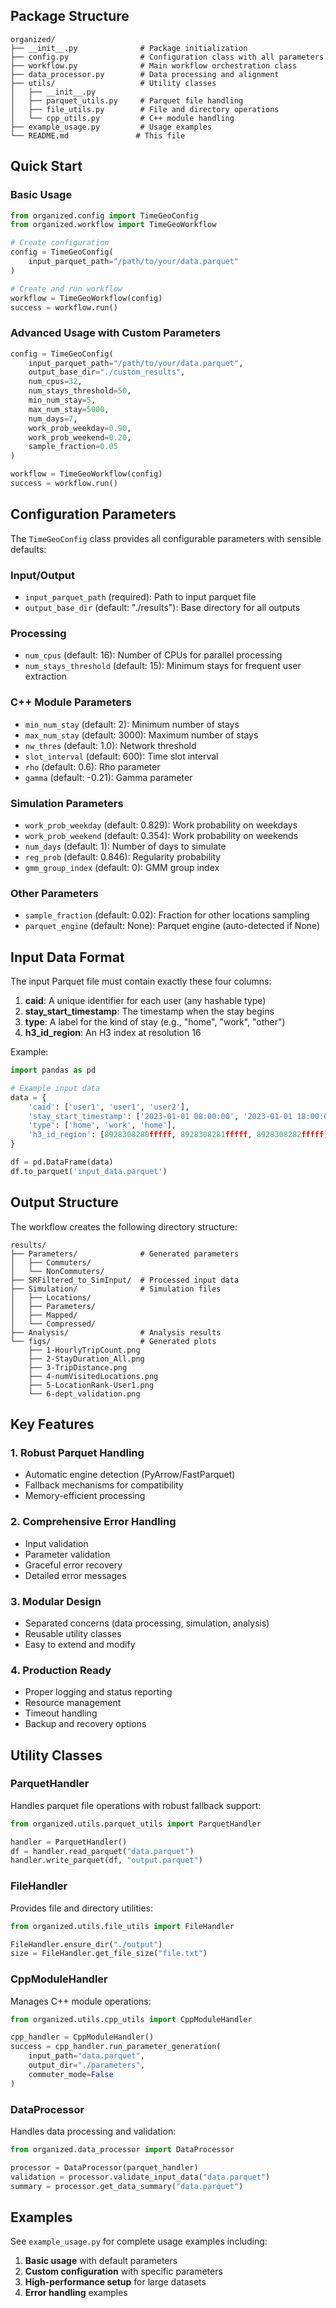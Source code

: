 ## Package Structure

```
organized/
├── __init__.py              # Package initialization
├── config.py                # Configuration class with all parameters
├── workflow.py              # Main workflow orchestration class
├── data_processor.py        # Data processing and alignment
├── utils/                   # Utility classes
│   ├── __init__.py
│   ├── parquet_utils.py     # Parquet file handling
│   ├── file_utils.py        # File and directory operations
│   └── cpp_utils.py         # C++ module handling
├── example_usage.py         # Usage examples
└── README.md               # This file
```

## Quick Start

### Basic Usage

```python
from organized.config import TimeGeoConfig
from organized.workflow import TimeGeoWorkflow

# Create configuration
config = TimeGeoConfig(
    input_parquet_path="/path/to/your/data.parquet"
)

# Create and run workflow
workflow = TimeGeoWorkflow(config)
success = workflow.run()
```

### Advanced Usage with Custom Parameters

```python
config = TimeGeoConfig(
    input_parquet_path="/path/to/your/data.parquet",
    output_base_dir="./custom_results",
    num_cpus=32,
    num_stays_threshold=50,
    min_num_stay=5,
    max_num_stay=5000,
    num_days=7,
    work_prob_weekday=0.90,
    work_prob_weekend=0.20,
    sample_fraction=0.05
)

workflow = TimeGeoWorkflow(config)
success = workflow.run()
```

## Configuration Parameters

The `TimeGeoConfig` class provides all configurable parameters with sensible defaults:

### Input/Output
- `input_parquet_path` (required): Path to input parquet file
- `output_base_dir` (default: "./results"): Base directory for all outputs

### Processing
- `num_cpus` (default: 16): Number of CPUs for parallel processing
- `num_stays_threshold` (default: 15): Minimum stays for frequent user extraction

### C++ Module Parameters
- `min_num_stay` (default: 2): Minimum number of stays
- `max_num_stay` (default: 3000): Maximum number of stays
- `nw_thres` (default: 1.0): Network threshold
- `slot_interval` (default: 600): Time slot interval
- `rho` (default: 0.6): Rho parameter
- `gamma` (default: -0.21): Gamma parameter

### Simulation Parameters
- `work_prob_weekday` (default: 0.829): Work probability on weekdays
- `work_prob_weekend` (default: 0.354): Work probability on weekends
- `num_days` (default: 1): Number of days to simulate
- `reg_prob` (default: 0.846): Regularity probability
- `gmm_group_index` (default: 0): GMM group index

### Other Parameters
- `sample_fraction` (default: 0.02): Fraction for other locations sampling
- `parquet_engine` (default: None): Parquet engine (auto-detected if None)

## Input Data Format

The input Parquet file must contain exactly these four columns:

1. **caid**: A unique identifier for each user (any hashable type)
2. **stay_start_timestamp**: The timestamp when the stay begins
3. **type**: A label for the kind of stay (e.g., "home", "work", "other")
4. **h3_id_region**: An H3 index at resolution 16

Example:
```python
import pandas as pd

# Example input data
data = {
    'caid': ['user1', 'user1', 'user2'],
    'stay_start_timestamp': ['2023-01-01 08:00:00', '2023-01-01 18:00:00', '2023-01-01 09:00:00'],
    'type': ['home', 'work', 'home'],
    'h3_id_region': [8928308280fffff, 8928308281fffff, 8928308282fffff]
}

df = pd.DataFrame(data)
df.to_parquet('input_data.parquet')
```

## Output Structure

The workflow creates the following directory structure:

```
results/
├── Parameters/              # Generated parameters
│   ├── Commuters/
│   └── NonCommuters/
├── SRFiltered_to_SimInput/  # Processed input data
├── Simulation/              # Simulation files
│   ├── Locations/
│   ├── Parameters/
│   ├── Mapped/
│   └── Compressed/
├── Analysis/                # Analysis results
└── figs/                    # Generated plots
    ├── 1-HourlyTripCount.png
    ├── 2-StayDuration_All.png
    ├── 3-TripDistance.png
    ├── 4-numVisitedLocations.png
    ├── 5-LocationRank-User1.png
    └── 6-dept_validation.png
```

## Key Features

### 1. Robust Parquet Handling
- Automatic engine detection (PyArrow/FastParquet)
- Fallback mechanisms for compatibility
- Memory-efficient processing

### 2. Comprehensive Error Handling
- Input validation
- Parameter validation
- Graceful error recovery
- Detailed error messages

### 3. Modular Design
- Separated concerns (data processing, simulation, analysis)
- Reusable utility classes
- Easy to extend and modify

### 4. Production Ready
- Proper logging and status reporting
- Resource management
- Timeout handling
- Backup and recovery options

## Utility Classes

### ParquetHandler
Handles parquet file operations with robust fallback support:
```python
from organized.utils.parquet_utils import ParquetHandler

handler = ParquetHandler()
df = handler.read_parquet("data.parquet")
handler.write_parquet(df, "output.parquet")
```

### FileHandler
Provides file and directory utilities:
```python
from organized.utils.file_utils import FileHandler

FileHandler.ensure_dir("./output")
size = FileHandler.get_file_size("file.txt")
```

### CppModuleHandler
Manages C++ module operations:
```python
from organized.utils.cpp_utils import CppModuleHandler

cpp_handler = CppModuleHandler()
success = cpp_handler.run_parameter_generation(
    input_path="data.parquet",
    output_dir="./parameters",
    commuter_mode=False
)
```

### DataProcessor
Handles data processing and validation:
```python
from organized.data_processor import DataProcessor

processor = DataProcessor(parquet_handler)
validation = processor.validate_input_data("data.parquet")
summary = processor.get_data_summary("data.parquet")
```

## Examples

See `example_usage.py` for complete usage examples including:

1. **Basic usage** with default parameters
2. **Custom configuration** with specific parameters
3. **High-performance setup** for large datasets
4. **Error handling** examples
